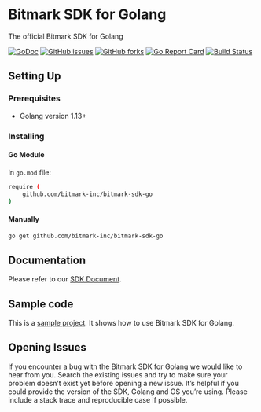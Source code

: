 # Bitmark SDK for Golang
The official Bitmark SDK for Golang

[![GoDoc](https://godoc.org/github.com/bitmark-inc/bitmark-sdk-go/plugins?status.svg)](https://godoc.org/github.com/bitmark-inc/bitmark-sdk-go/)
[![GitHub issues](https://img.shields.io/github/issues/bitmark-inc/bitmark-sdk-go.svg)](https://github.com/bitmark-inc/bitmark-sdk-go/issues)
[![GitHub forks](https://img.shields.io/github/forks/bitmark-inc/bitmark-sdk-go.svg)](https://github.com/bitmark-inc/bitmark-sdk-go/network)
[![Go Report Card](https://goreportcard.com/badge/github.com/bitmark-inc/bitmark-sdk-go)](https://goreportcard.com/report/github.com/bitmark-inc/bitmark-sdk-go)
[![Build Status](https://travis-ci.org/bitmark-inc/bitmark-sdk-go.svg?branch=master)](https://travis-ci.org/bitmark-inc/bitmark-sdk-go)

## Setting Up

### Prerequisites

- Golang version 1.13+

### Installing

#### Go Module

In `go.mod` file:
```sh
require (
	github.com/bitmark-inc/bitmark-sdk-go
)
```

#### Manually
```sh
go get github.com/bitmark-inc/bitmark-sdk-go
```

## Documentation

Please refer to our [SDK Document](https://sdk-docs.bitmark.com/).


## Sample code
This is a [sample project](sample/). It shows how to use Bitmark SDK for Golang.

## Opening Issues
If you encounter a bug with the Bitmark SDK for Golang we would like to hear from you. Search the existing issues and try to make sure your problem doesn’t exist yet before opening a new issue. It’s helpful if you could provide the version of the SDK, Golang and OS you’re using. Please include a stack trace and reproducible case if possible.
